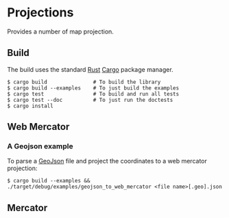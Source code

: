 # Projections

Provides a number of map projection.


## Build

The build uses the standard [Rust](https://rust-lang.org)  [Cargo](https://doc.rust-lang.org/cargo/) package manager.

```
$ cargo build               # To build the library
$ cargo build --examples    # To just build the examples
$ cargo test                # To build and run all tests
$ cargo test --doc          # To just run the doctests
$ cargo install
```


## Web Mercator


### A Geojson example

To parse a [GeoJson](http://geojson.org/) file and project the coordinates to a web mercator projection:

```
$ cargo build --examples && ./target/debug/examples/geojson_to_web_mercator <file name>[.geo].json
```

## Mercator

